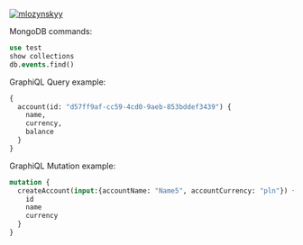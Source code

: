 [![mlozynskyy](https://circleci.com/gh/mlozynskyy/symfsavings.svg?style=svg)](https://app.circleci.com/jobs/github/mlozynskyy/symfsavings/21)

MongoDB commands:

```sql
use test
show collections
db.events.find()
```
GraphiQL Query example:

```graphql
{
  account(id: "d57ff9af-cc59-4cd0-9aeb-853bddef3439") {
    name,
    currency,
    balance
  }
}

```

GraphiQL Mutation example:

```graphql
mutation {
  createAccount(input:{accountName: "Name5", accountCurrency: "pln"}) {
    id
    name
    currency
  }
}
```
